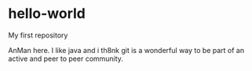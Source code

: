 # hello-world
My first repository


AnMan here. I like java and i th8nk git is a wonderful way to be part of an active and peer to peer community.
